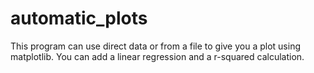 # automatic_plots
This program can use direct data or from a file to give you a plot using matplotlib. 
You can add a linear regression and a r-squared calculation.
